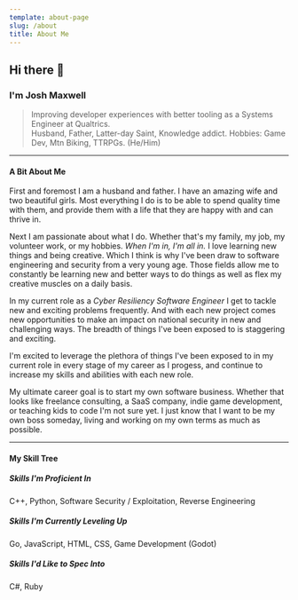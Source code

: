```yaml
---
template: about-page
slug: /about
title: About Me
---
```

## Hi there 👋

### I'm Josh Maxwell
> Improving developer experiences with better tooling as a Systems Engineer at Qualtrics.  
> Husband, Father, Latter-day Saint, Knowledge addict. Hobbies: Game Dev, Mtn Biking, TTRPGs. (He/Him)

---

#### A Bit About Me
First and foremost I am a husband and father. I have an amazing wife and two beautiful girls. Most everything I do is to be able to spend quality time with them, and provide them with a life that they are happy with and can thrive in.

Next I am passionate about what I do. Whether that's my family, my job, my volunteer work, or my hobbies. _When I'm in, I'm all in._ I love learning new things and being creative. Which I think is why I've been draw to software engineering and security from a very young age. Those fields allow me to constantly be learning new and better ways to do things as well as flex my creative muscles on a daily basis.

In my current role as a _Cyber Resiliency Software Engineer_ I get to tackle new and exciting problems frequently. And with each new project comes new opportunities to make an impact on national security in new and challenging ways. The breadth of things I've been exposed to is staggering and exciting.

I'm excited to leverage the plethora of things I've been exposed to in my current role in every stage of my career as I progess, and continue to increase my skills and abilities with each new role.

My ultimate career goal is to start my own software business. Whether that looks like freelance consulting, a SaaS company, indie game development, or teaching kids to code I'm not sure yet. I just know that I want to be my own boss someday, living and working on my own terms as much as possible.

---

#### My Skill Tree
##### Skills I'm Proficient In
C++, Python, Software Security / Exploitation, Reverse Engineering

##### Skills I'm Currently Leveling Up
Go, JavaScript, HTML, CSS, Game Development (Godot)

##### Skills I'd Like to Spec Into
C#, Ruby